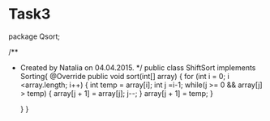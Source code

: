 # Task3
package Qsort;

/**
 * Created by Natalia on 04.04.2015.
 */
public class ShiftSort implements Sorting{
    @Override
    public void sort(int[] array) {
        for (int i = 0; i <array.length; i++)
        {
            int temp = array[i];
            int j =i-1;
            while(j >= 0 && array[j] > temp)
            {
                array[j + 1] = array[j];
                j--;
            }
            array[j + 1] = temp;
        }

    }
}
